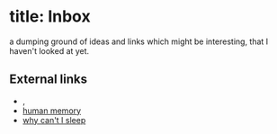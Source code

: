 title: Inbox
===
a dumping ground of ideas and links which might be interesting,
that I haven't looked at yet.

## External links
* [](https://moq.org), [](https://en.wikipedia.org/wiki/Pirsig%27s_Metaphysics_of_Quality)
* [human memory](https://github.com/ContextLab/human-memory)
* [why can't I sleep](https://greatergood.berkeley.edu/article/item/dear_christine_why_cant_i_sleep)
